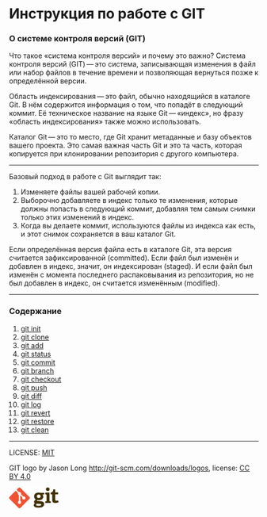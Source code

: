 # Инструкция по работе с GIT

### О системе контроля версий (GIT)

Что такое «система контроля версий» и почему это важно? Система контроля версий (GIT) — это система, записывающая изменения в файл или набор файлов в течение времени и позволяющая вернуться позже к определённой версии.

Область индексирования — это файл, обычно находящийся в каталоге Git. В нём содержится информация о том, что попадёт в следующий коммит. Её техническое название на языке Git — «индекс», но фразу «область индексирования» также можно использовать.

Каталог Git — это то место, где Git хранит метаданные и базу объектов вашего проекта. Это самая важная часть Git и это та часть, которая копируется при клонировании репозитория с другого компьютера.

---

Базовый подход в работе с Git выглядит так:

1. Изменяете файлы вашей рабочей копии.
2. Выборочно добавляете в индекс только те изменения, которые должны попасть в следующий коммит, добавляя тем самым снимки только этих изменений в индекс.
3. Когда вы делаете коммит, используются файлы из индекса как есть, и этот снимок сохраняется в ваш каталог Git.

Если определённая версия файла есть в каталоге Git, эта версия считается зафиксированной (committed). Если файл был изменён и добавлен в индекс, значит, он индексирован (staged). И если файл был изменён с момента последнего распаковывания из репозитория, но не был добавлен в индекс, он считается изменённым (modified).

---

### Содержание

1. [git init](./pages/init.md)
2. [git clone](./pages/clone.md)
3. [git add](./pages/add.md)
4. [git status](./pages/status.md)
5. [git commit](./pages/commit.md)
6. [git branch](./pages/branch.md)
7. [git checkout](./pages/checkout.md)
8. [git push](./pages/push.md)
9. [git diff](./pages/diff.md)
10. [git log](./pages/log.md)
11. [git revert](./pages/revert.md)
12. [git restore](./pages/restore.md)
13. [git clean](./pages/clean.md)

---

LICENSE: [MIT](./license.md)

GIT logo by Jason Long http://git-scm.com/downloads/logos, license: [CC BY 4.0](https://creativecommons.org/licenses/by/4.0/)

<img src="./assets/git_logo.png" alt="GIT logo by Jason Long" width="100"/>